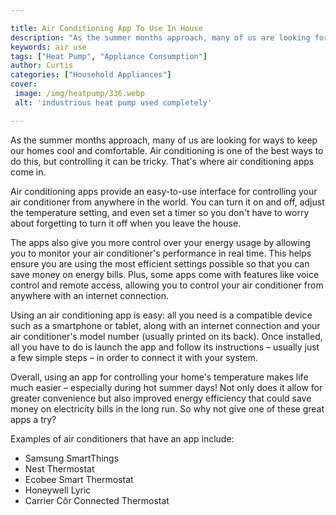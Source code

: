 ```yaml
---

title: Air Conditioning App To Use In House
description: "As the summer months approach, many of us are looking for ways to keep our homes cool and comfortable. Air conditioning is one of ...scroll on and keep learning"
keywords: air use
tags: ["Heat Pump", "Appliance Consumption"]
author: Curtis
categories: ["Household Appliances"]
cover: 
 image: /img/heatpump/336.webp
 alt: 'industrious heat pump used completely'

---
```


As the summer months approach, many of us are looking for ways to keep our homes cool and comfortable. Air conditioning is one of the best ways to do this, but controlling it can be tricky. That's where air conditioning apps come in. 

Air conditioning apps provide an easy-to-use interface for controlling your air conditioner from anywhere in the world. You can turn it on and off, adjust the temperature setting, and even set a timer so you don't have to worry about forgetting to turn it off when you leave the house. 

The apps also give you more control over your energy usage by allowing you to monitor your air conditioner's performance in real time. This helps ensure you are using the most efficient settings possible so that you can save money on energy bills. Plus, some apps come with features like voice control and remote access, allowing you to control your air conditioner from anywhere with an internet connection. 

Using an air conditioning app is easy: all you need is a compatible device such as a smartphone or tablet, along with an internet connection and your air conditioner's model number (usually printed on its back). Once installed, all you have to do is launch the app and follow its instructions – usually just a few simple steps – in order to connect it with your system. 

Overall, using an app for controlling your home's temperature makes life much easier – especially during hot summer days! Not only does it allow for greater convenience but also improved energy efficiency that could save money on electricity bills in the long run. So why not give one of these great apps a try?

Examples of air conditioners that have an app include:

- Samsung SmartThings
- Nest Thermostat 
- Ecobee Smart Thermostat 
- Honeywell Lyric 
- Carrier Côr Connected Thermostat
